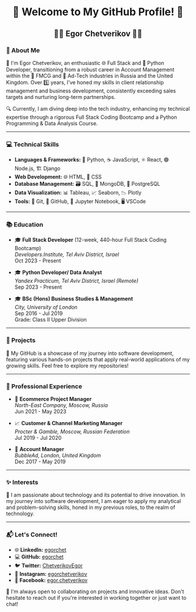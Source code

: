 <h1 align="center">👋 Welcome to My GitHub Profile! 👋</h1>
<h2 align="center">🌈🚀 Egor Chetverikov 🌈🚀</h2>




### 🌟 About Me
👤 I'm Egor Chetverikov, an enthusiastic 🌐 Full Stack and 🐍 Python Developer, transitioning from a robust career in Account Management within the 🛒 FMCG and 📢 Ad-Tech industries in Russia and the United Kingdom. Over 5️⃣ years, I've honed my skills in client relationship management and business development, consistently exceeding sales targets and nurturing long-term partnerships.

🔍 Currently, I am diving deep into the tech industry, enhancing my technical expertise through a rigorous Full Stack Coding Bootcamp and a Python Programming & Data Analysis Course.

---

### 💻 Technical Skills
- **Languages & Frameworks:** 🐍 Python, ☕ JavaScript, ⚛️ React, 🟢 Node.js, 🏗️ Django
- **Web Development:** 🌐 HTML, 🎨 CSS
- **Database Management:** 🗃️ SQL, 🍃 MongoDB, 🐘 PostgreSQL
- **Data Visualization:** 📊 Tableau, 📈 Seaborn, 📉 Plotly
- **Tools:** 🔧 Git, 🐙 GitHub, 📓 Jupyter Notebook, 🖥️ VSCode


---

### 📚 Education
- 🎓 **Full Stack Developer** (12-week, 440-hour Full Stack Coding Bootcamp)  
  _Developers.Institute, Tel Aviv District, Israel_  
  Oct 2023 - Present

- 🎓 **Python Developer/ Data Analyst**  
  _Yandex Practicum, Tel Aviv District, Israel (Remote)_  
  Sep 2023 - Present

- 🎓 **BSc (Hons) Business Studies & Management**  
  _City, University of London_  
  Sep 2016 - Jul 2019  
  Grade: Class II Upper Division

---

### 🚀 Projects
💼 My GitHub is a showcase of my journey into software development, featuring various hands-on projects that apply real-world applications of my growing skills. Feel free to explore my repositories!

---

### 👥 Professional Experience
- 🛒 **Ecommerce Project Manager**  
  _North-East Company, Moscow, Russia_  
  Jun 2021 - May 2023

- 📈 **Customer & Channel Marketing Manager**  
  _Procter & Gamble, Moscow, Russian Federation_  
  Jul 2019 - Jul 2020

- 🌟 **Account Manager**  
  _BubbleAd, London, United Kingdom_  
  Dec 2017 - May 2019

---

### ✨ Interests
🚀 I am passionate about technology and its potential to drive innovation. In my journey into software development, I am eager to apply my analytical and problem-solving skills, honed in my previous roles, to the realm of technology.

---

### 📬 Let's Connect!
- 🌐 **LinkedIn:** [egorchet](https://linkedin.com/in/egorchet) 
- 💻 **GitHub:** [egorchet](https://github.com/egorchet) 
- 🐦 **Twitter:** [ChetverikovEgor](https://twitter.com/ChetverikovEgor) 
- 📸 **Instagram:** [egorchetverikov](https://www.instagram.com/egorchetverikov/) 
- 👥 **Facebook:** [egor.chetverikov](https://www.facebook.com/egor.chetverikov/) 

🤝 I'm always open to collaborating on projects and innovative ideas. Don't hesitate to reach out if you're interested in working together or just want to chat!


<!---
EgorChet/EgorChet is a ✨ special ✨ repository because its `README.md` (this file) appears on your GitHub profile.
You can click the Preview link to take a look at your changes.
--->
